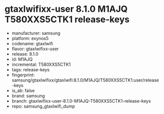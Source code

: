 # gtaxlwifixx-user 8.1.0 M1AJQ T580XXS5CTK1 release-keys
- manufacturer: samsung
- platform: exynos5
- codename: gtaxlwifi
- flavor: gtaxlwifixx-user
- release: 8.1.0
- id: M1AJQ
- incremental: T580XXS5CTK1
- tags: release-keys
- fingerprint: samsung/gtaxlwifixx/gtaxlwifi:8.1.0/M1AJQ/T580XXS5CTK1:user/release-keys
- is_ab: false
- brand: samsung
- branch: gtaxlwifixx-user-8.1.0-M1AJQ-T580XXS5CTK1-release-keys
- repo: samsung_gtaxlwifi_dump

